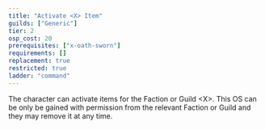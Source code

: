 ```yaml
---
title: "Activate <X> Item"
guilds: ["Generic"]
tier: 2
osp_cost: 20
prerequisites: ["x-oath-sworn"]
requirements: []
replacement: true
restricted: true
ladder: "command"
---
```

The character can activate items for the Faction or Guild \<X>. This OS can be only be gained with permission from the relevant Faction or Guild and they may remove it at any time.